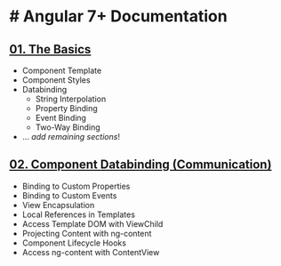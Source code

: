 # # Angular 7+ Documentation

## [01. The Basics](https://github.com/gorj00/Angular-Docs/blob/master/01.%20The%20Basics.md)
- Component Template
- Component Styles
- Databinding
  - String Interpolation
  - Property Binding
  - Event Binding
  - Two-Way Binding
- ... _add remaining sections_!

## [02. Component Databinding (Communication)](https://github.com/gorj00/Angular-Docs/blob/master/02.%20Component%20Databinding%20(Communication).md)
- Binding to Custom Properties
- Binding to Custom Events
- View Encapsulation
- Local References in Templates
- Access Template DOM with ViewChild
- Projecting Content with ng-content
- Component Lifecycle Hooks
- Access ng-content with ContentView
